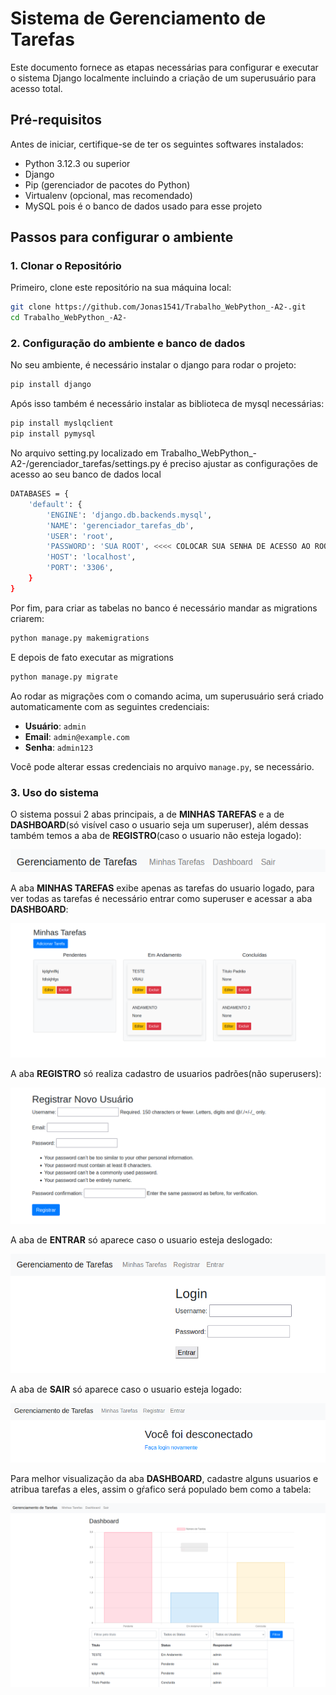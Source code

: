 # Sistema de Gerenciamento de Tarefas 

Este documento fornece as etapas necessárias para configurar e executar o sistema Django localmente incluindo a criação de um superusuário para acesso total.

## Pré-requisitos

Antes de iniciar, certifique-se de ter os seguintes softwares instalados:

- Python 3.12.3 ou superior
- Django
- Pip (gerenciador de pacotes do Python)
- Virtualenv (opcional, mas recomendado)
- MySQL pois é o banco de dados usado para esse projeto

## Passos para configurar o ambiente

### 1. Clonar o Repositório

Primeiro, clone este repositório na sua máquina local:

```bash
git clone https://github.com/Jonas1541/Trabalho_WebPython_-A2-.git
cd Trabalho_WebPython_-A2-
```
### 2. Configuração do ambiente e banco de dados

No seu ambiente, é necessário instalar o django para rodar o projeto:

```bash
pip install django
```

Após isso também é necessário instalar as biblioteca de mysql necessárias:

```bash
pip install myslqclient
pip install pymysql
```

No arquivo setting.py localizado em Trabalho_WebPython_-A2-/gerenciador_tarefas/settings.py é preciso ajustar as configurações de acesso ao seu banco de dados local

```bash
DATABASES = {
    'default': {
        'ENGINE': 'django.db.backends.mysql',
        'NAME': 'gerenciador_tarefas_db',
        'USER': 'root',
        'PASSWORD': 'SUA ROOT', <<<< COLOCAR SUA SENHA DE ACESSO AO ROOT
        'HOST': 'localhost',
        'PORT': '3306',
    }
}
```

Por fim, para criar as tabelas no banco é necessário mandar as migrations criarem:

```bash
python manage.py makemigrations
```

E depois de fato executar as migrations
```bash
python manage.py migrate
```
Ao rodar as migrações com o comando acima, um superusuário será criado automaticamente com as seguintes credenciais:

- **Usuário**: `admin`
- **Email**: `admin@example.com`
- **Senha**: `admin123`

Você pode alterar essas credenciais no arquivo `manage.py`, se necessário.

### 3. Uso do sistema

O sistema possui 2 abas principais, a de **MINHAS TAREFAS** e a de **DASHBOARD**(só visível caso o usuario seja um superuser), além dessas também temos a aba de **REGISTRO**(caso o usuario não esteja logado):

![Todas as Abas](imgs/all_tabs.png)

A aba **MINHAS TAREFAS** exibe apenas as tarefas do usuario logado, para ver todas as tarefas é necessário entrar como superuser e acessar a aba **DASHBOARD**:

![Aba de tarefas](imgs/tab_my_tasks.png)

A aba **REGISTRO** só realiza cadastro de usuarios padrões(não superusers):

![Aba de Registro](imgs/tab_register.png)

A aba de **ENTRAR** só aparece caso o usuario esteja deslogado:

![Aba de Login](imgs/tab_login.png)

A aba de **SAIR** só aparece caso o usuario esteja logado:

![Aba de logout](imgs/tab_logout.png)

Para melhor visualização da aba **DASHBOARD**, cadastre alguns usuarios e atribua tarefas a eles, assim o gŕafico será populado bem como a tabela:

![Aba de Dashboard](imgs/tab_dashboard.png)

